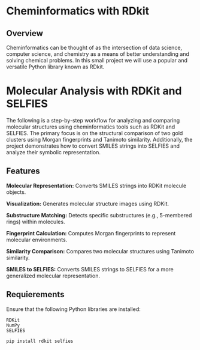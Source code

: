 # Cheminformatics with RDkit


## Overview

Cheminformatics can be thought of as the intersection of data science, computer science, and chemistry as a means of better understanding and solving chemical problems. In this small project we will use a popular and versatile Python library known as RDkit.


# Molecular Analysis with RDKit and SELFIES

The following is a step-by-step workflow for analyzing and comparing molecular structures using cheminformatics tools such as RDKit and SELFIES. The primary focus is on the structural comparison of two gold clusters using Morgan fingerprints and Tanimoto similarity. Additionally, the project demonstrates how to convert SMILES strings into SELFIES and analyze their symbolic representation.

## Features

**Molecular Representation:** Converts SMILES strings into RDKit molecule objects.

**Visualization:** Generates molecular structure images using RDKit.

**Substructure Matching:** Detects specific substructures (e.g., 5-membered rings) within molecules.

**Fingerprint Calculation:** Computes Morgan fingerprints to represent molecular environments.

**Similarity Comparison:** Compares two molecular structures using Tanimoto similarity.

**SMILES to SELFIES:** Converts SMILES strings to SELFIES for a more generalized molecular representation.


## Requierements

Ensure that the following Python libraries are installed:

    RDKit
    NumPy
    SELFIES

```bash
pip install rdkit selfies
```

